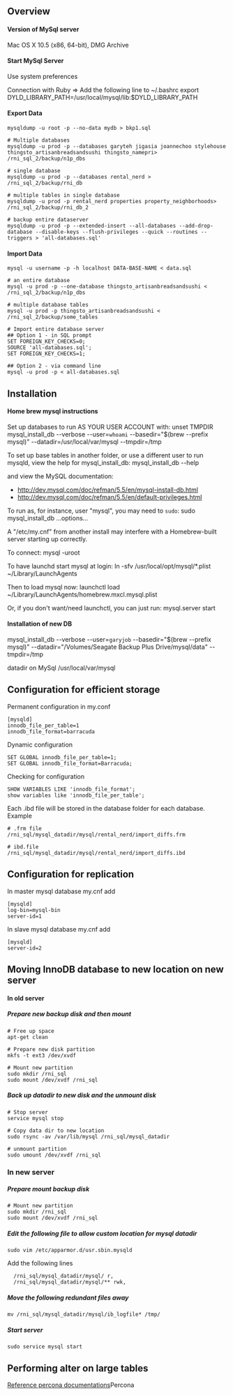 ## Overview 

#### Version of MySql server 
Mac OS X 10.5 (x86, 64-bit), DMG Archive

#### Start MySql Server
Use system preferences

Connection with Ruby => Add the following line to ~/.bashrc
  export DYLD_LIBRARY_PATH=/usr/local/mysql/lib:$DYLD_LIBRARY_PATH

#### Export Data
```
mysqldump -u root -p --no-data mydb > bkp1.sql

# Multiple databases
mysqldump -u prod -p --databases garyteh jigasia joannechoo stylehouse thingsto_artisanbreadsandsushi thingsto_namepri> /rni_sql_2/backup/n1p_dbs

# single database
mysqldump -u prod -p --databases rental_nerd > /rni_sql_2/backup/rni_db

# multiple tables in single database
mysqldump -u prod -p rental_nerd properties property_neighborhoods> /rni_sql_2/backup/rni_db_2

# backup entire dataserver
mysqldump -u prod -p --extended-insert --all-databases --add-drop-database --disable-keys --flush-privileges --quick --routines --triggers > 'all-databases.sql'
```

#### Import Data
```
mysql -u username -p -h localhost DATA-BASE-NAME < data.sql

# an entire database
mysql -u prod -p --one-database thingsto_artisanbreadsandsushi < /rni_sql_2/backup/n1p_dbs

# multiple database tables
mysql -u prod -p thingsto_artisanbreadsandsushi < /rni_sql_2/backup/some_tables

# Import entire database server
## Option 1 - in SQL prompt
SET FOREIGN_KEY_CHECKS=0;
SOURCE 'all-databases.sql';
SET FOREIGN_KEY_CHECKS=1;

## Option 2 - via command line
mysql -u prod -p < all-databases.sql
```

## Installation
#### Home brew mysql instructions
Set up databases to run AS YOUR USER ACCOUNT with:
    unset TMPDIR
    mysql_install_db --verbose --user=`whoami` --basedir="$(brew --prefix mysql)" --datadir=/usr/local/var/mysql --tmpdir=/tmp

To set up base tables in another folder, or use a different user to run
mysqld, view the help for mysql_install_db:
    mysql_install_db --help

and view the MySQL documentation:
  * http://dev.mysql.com/doc/refman/5.5/en/mysql-install-db.html
  * http://dev.mysql.com/doc/refman/5.5/en/default-privileges.html

To run as, for instance, user "mysql", you may need to `sudo`:
    sudo mysql_install_db ...options...

A "/etc/my.cnf" from another install may interfere with a Homebrew-built
server starting up correctly.

To connect:
    mysql -uroot

To have launchd start mysql at login:
    ln -sfv /usr/local/opt/mysql/*.plist ~/Library/LaunchAgents

Then to load mysql now:
    launchctl load ~/Library/LaunchAgents/homebrew.mxcl.mysql.plist

Or, if you don't want/need launchctl, you can just run:
    mysql.server start

#### Installation of new DB
mysql_install_db --verbose --user=`garyjob` --basedir="$(brew --prefix mysql)" --datadir="/Volumes/Seagate Backup Plus Drive/mysql/data" --tmpdir=/tmp

datadir on MySql 
/usr/local/var/mysql

## Configuration for efficient storage

Permanent configuration in my.conf
```
[mysqld]
innodb_file_per_table=1
innodb_file_format=barracuda
```

Dynamic configuration
```
SET GLOBAL innodb_file_per_table=1;
SET GLOBAL innodb_file_format=Barracuda;
```

Checking for configuration
```
SHOW VARIABLES LIKE 'innodb_file_format';
show variables like 'innodb_file_per_table';
```

Each .ibd file will be stored in the database folder for each database. Example
```
# .frm file
/rni_sql/mysql_datadir/mysql/rental_nerd/import_diffs.frm

# ibd.file
/rni_sql/mysql_datadir/mysql/rental_nerd/import_diffs.ibd
```

## Configuration for replication

In master mysql database my.cnf add

```console
[mysqld]
log-bin=mysql-bin
server-id=1
```

In slave mysql database my.cnf add
```console
[mysqld]
server-id=2
```


## Moving InnoDB database to new location on new server

#### In old server

##### Prepare new backup disk and then mount
```
# Free up space
apt-get clean

# Prepare new disk partition
mkfs -t ext3 /dev/xvdf

# Mount new partition
sudo mkdir /rni_sql
sudo mount /dev/xvdf /rni_sql
```

##### Back up datadir to new disk and the unmount disk
```
# Stop server
service mysql stop

# Copy data dir to new location
sudo rsync -av /var/lib/mysql /rni_sql/mysql_datadir

# unmount partition
sudo umount /dev/xvdf /rni_sql
```

### In new server

##### Prepare mount backup disk
```
# Mount new partition
sudo mkdir /rni_sql
sudo mount /dev/xvdf /rni_sql

```

##### Edit the following file to allow custom location for mysql datadir
```
sudo vim /etc/apparmor.d/usr.sbin.mysqld
```

Add the following lines
```
  /rni_sql/mysql_datadir/mysql/ r,
  /rni_sql/mysql_datadir/mysql/** rwk,
```

##### Move the following redundant files away
```
mv /rni_sql/mysql_datadir/mysql/ib_logfile* /tmp/
```

##### Start server
```
sudo service mysql start
```

## Performing alter on large tables
[Reference percona documentations](https://github.com/garyjob/Setup-Wiki/blob/master/percona.md)Percona
